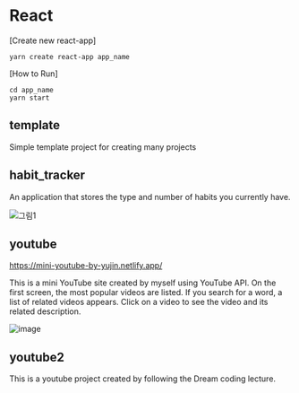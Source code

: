 # React

[Create new react-app]

    yarn create react-app app_name

[How to Run]

    cd app_name
    yarn start
    
## template
Simple template project for creating many projects

## habit_tracker
An application that stores the type and number of habits you currently have.

![그림1](https://user-images.githubusercontent.com/38034994/142859996-f834b0c9-6c73-445d-a929-5ea0f8fef44a.png)

## youtube
https://mini-youtube-by-yujin.netlify.app/

This is a mini YouTube site created by myself using YouTube API. On the first screen, the most popular videos are listed. If you search for a word, a list of related videos appears. Click on a video to see the video and its related description.

![image](https://user-images.githubusercontent.com/38034994/146199851-b7afac1b-9e28-46c2-a327-455a5c886abb.png)

## youtube2
This is a youtube project created by following the Dream coding lecture.

